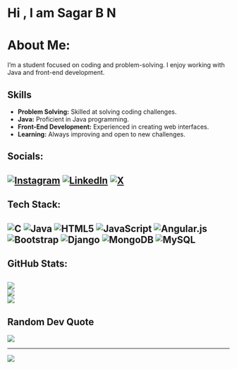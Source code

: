 #    Hi , I am  Sagar B N


# About Me:
I’m a student focused on coding and problem-solving. I enjoy working with Java and front-end development.

## Skills

- **Problem Solving:** Skilled at solving coding challenges.
- **Java:** Proficient in Java programming.
- **Front-End Development:** Experienced in creating web interfaces.
- **Learning:** Always improving and open to new challenges.



##  Socials:
[![Instagram](https://img.shields.io/badge/Instagram-%23E4405F.svg?logo=Instagram&logoColor=white)](https://instagram.com/sagar_b_n___) [![LinkedIn](https://img.shields.io/badge/LinkedIn-%230077B5.svg?logo=linkedin&logoColor=white)](https://www.linkedin.com/in/sagar-b-n-sagar/) [![X](https://img.shields.io/badge/X-black.svg?logo=X&logoColor=white)](https://x.com/sgrBN1) 
---
##  Tech Stack:
![C](https://img.shields.io/badge/c-%2300599C.svg?style=for-the-badge&logo=c&logoColor=white) ![Java](https://img.shields.io/badge/java-%23ED8B00.svg?style=for-the-badge&logo=openjdk&logoColor=white) ![HTML5](https://img.shields.io/badge/html5-%23E34F26.svg?style=for-the-badge&logo=html5&logoColor=white) ![JavaScript](https://img.shields.io/badge/javascript-%23323330.svg?style=for-the-badge&logo=javascript&logoColor=%23F7DF1E) ![Angular.js](https://img.shields.io/badge/angular.js-%23E23237.svg?style=for-the-badge&logo=angularjs&logoColor=white) ![Bootstrap](https://img.shields.io/badge/bootstrap-%238511FA.svg?style=for-the-badge&logo=bootstrap&logoColor=white) ![Django](https://img.shields.io/badge/django-%23092E20.svg?style=for-the-badge&logo=django&logoColor=white) ![MongoDB](https://img.shields.io/badge/MongoDB-%234ea94b.svg?style=for-the-badge&logo=mongodb&logoColor=white) ![MySQL](https://img.shields.io/badge/mysql-%2300000f.svg?style=for-the-badge&logo=mysql&logoColor=white)
---
##  GitHub Stats:
![](https://github-readme-stats.vercel.app/api?username=sagar-bn&theme=dark&hide_border=false&include_all_commits=true&count_private=true)<br/>
![](https://github-readme-streak-stats.herokuapp.com/?user=sagar-bn&theme=dark&hide_border=false)<br/>
![](https://github-readme-stats.vercel.app/api/top-langs/?username=sagar-bn&theme=dark&hide_border=false&include_all_commits=true&count_private=true&layout=compact)
---
##  Random Dev Quote
![](https://quotes-github-readme.vercel.app/api?type=horizontal&theme=radical)

---
[![](https://visitcount.itsvg.in/api?id=sagar-bn&icon=0&color=1)](https://visitcount.itsvg.in)

  
